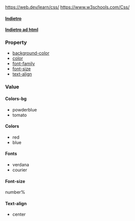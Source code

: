 https://web.dev/learn/css/
https://www.w3schools.com/Css/

#### [Indietro](../readme.md)
#### [Indietro ad html](../html/attributes/style.md)

### Property
- [background-color](./readme.md#Colors-bg)
- [color](./readme.md#Colors)
- [font-family](./readme.md#Fonts)
- [font-size](./readme.md#Fonts-size)
- [text-align](./readme.md#Text-align)

### Value
#### Colors-bg
- powderblue
- tomato
#### Colors
- red
- blue
#### Fonts
- verdana
- courier
#### Font-size
number%
#### Text-align
- center